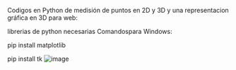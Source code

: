 Codigos en Python de medisión de puntos en 2D y 3D y una representacion gráfica en 3D para web:

librerias de python necesarias
Comandospara Windows:



pip install matplotlib


pip install tk
![image](https://github.com/JhonCarls/Distancias-en-python-2D-3D/assets/133397873/be341d4c-ed05-4f88-a4f4-a99ae1ec1073)

